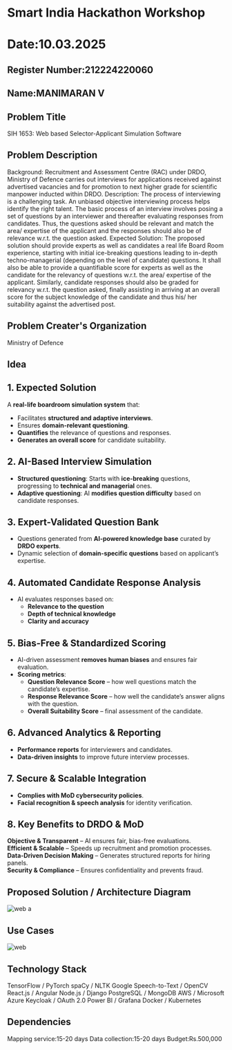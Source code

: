 # Smart India Hackathon Workshop
# Date:10.03.2025
## Register Number:212224220060
## Name:MANIMARAN V
## Problem Title
SIH 1653: Web based Selector-Applicant Simulation Software
## Problem Description
Background: Recruitment and Assessment Centre (RAC) under DRDO, Ministry of Defence carries out interviews for applications received against advertised vacancies and for promotion to next higher grade for scientific manpower inducted within DRDO. Description: The process of interviewing is a challenging task. An unbiased objective interviewing process helps identify the right talent. The basic process of an interview involves posing a set of questions by an interviewer and thereafter evaluating responses from candidates. Thus, the questions asked should be relevant and match the area/ expertise of the applicant and the responses should also be of relevance w.r.t. the question asked. Expected Solution: The proposed solution should provide experts as well as candidates a real life Board Room experience, starting with initial ice-breaking questions leading to in-depth techno-managerial (depending on the level of candidate) questions. It shall also be able to provide a quantifiable score for experts as well as the candidate for the relevancy of questions w.r.t. the area/ expertise of the applicant. Similarly, candidate responses should also be graded for relevancy w.r.t. the question asked, finally assisting in arriving at an overall score for the subject knowledge of the candidate and thus his/ her suitability against the advertised post.

## Problem Creater's Organization
Ministry of Defence

## Idea

## **1. Expected Solution**  
A **real-life boardroom simulation system** that:  
- Facilitates **structured and adaptive interviews**.  
- Ensures **domain-relevant questioning**.  
- **Quantifies** the relevance of questions and responses.  
- **Generates an overall score** for candidate suitability.  

## **2. AI-Based Interview Simulation**  
- **Structured questioning**: Starts with **ice-breaking** questions, progressing to **technical and managerial** ones.  
- **Adaptive questioning**: AI **modifies question difficulty** based on candidate responses.  

## **3. Expert-Validated Question Bank**  
- Questions generated from **AI-powered knowledge base** curated by **DRDO experts**.  
- Dynamic selection of **domain-specific questions** based on applicant’s expertise.  

## **4. Automated Candidate Response Analysis**  
- AI evaluates responses based on:  
  - **Relevance to the question**  
  - **Depth of technical knowledge**  
  - **Clarity and accuracy**  

## **5. Bias-Free & Standardized Scoring**  
- AI-driven assessment **removes human biases** and ensures fair evaluation.  
- **Scoring metrics**:  
  - **Question Relevance Score** – how well questions match the candidate’s expertise.  
  - **Response Relevance Score** – how well the candidate’s answer aligns with the question.  
  - **Overall Suitability Score** – final assessment of the candidate.  

## **6. Advanced Analytics & Reporting**  
- **Performance reports** for interviewers and candidates.  
- **Data-driven insights** to improve future interview processes.  

## **7. Secure & Scalable Integration**  
- **Complies with MoD cybersecurity policies**.  
- **Facial recognition & speech analysis** for identity verification.  

## **8. Key Benefits to DRDO & MoD**  
   **Objective & Transparent** – AI ensures fair, bias-free evaluations.  
   **Efficient & Scalable** – Speeds up recruitment and promotion processes.  
   **Data-Driven Decision Making** – Generates structured reports for hiring panels.  
   **Security & Compliance** – Ensures confidentiality and prevents fraud.  

## Proposed Solution / Architecture Diagram
![web a](https://github.com/user-attachments/assets/bfd84b04-f1c4-4cbc-b250-70a30295b5a9)


## Use Cases
![web](https://github.com/user-attachments/assets/d6d13fd7-9c01-4fd3-b2b4-75d2c9d0e4c6)


## Technology Stack

TensorFlow / PyTorch
spaCy / NLTK
Google Speech-to-Text / OpenCV 
React.js / Angular 
Node.js / Django
PostgreSQL / MongoDB 
AWS / Microsoft Azure
Keycloak / OAuth 2.0
Power BI / Grafana
Docker / Kubernetes


## Dependencies

Mapping service:15-20 days
Data collection:15-20 days
Budget:Rs.500,000
